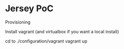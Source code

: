# Jersey PoC

Provisioning

Install vagrant (and virtualbox if you want a local install)

cd to ./configuration/vagrant
vagrant up

